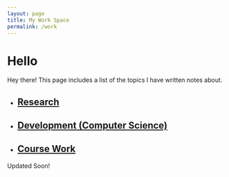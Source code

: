 ```yaml
---
layout: page
title: My Work Space
permalink: /work
---
```


# Hello
<p class="message">
  Hey there! This page includes a list of the topics I have written notes about.
</p>

* ## [Research](/work_files/research.html)

* ## [Development (Computer Science)](/work_files/dev.html)

* ## [Course Work](/work_files/school.html)



Updated Soon!